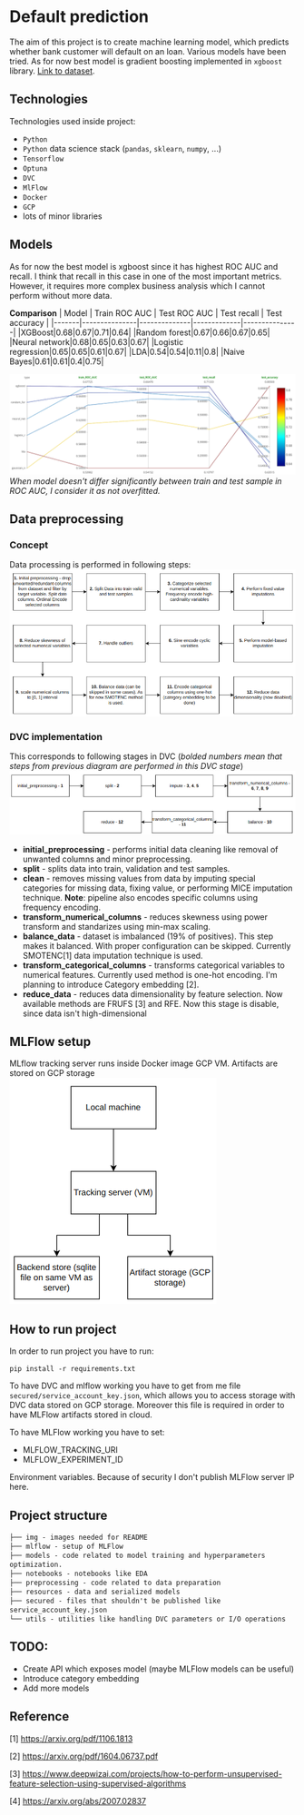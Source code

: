 # Default prediction
The aim of this project is to create machine learning model, which predicts whether bank customer will default on an loan. Various models have been tried. As for now best model is gradient boosting implemented in `xgboost` library. [Link to dataset](https://www.kaggle.com/code/faressayah/lending-club-loan-defaulters-prediction/data).

## Technologies
Technologies used inside project:
* `Python`
* `Python` data science stack (`pandas`, `sklearn`, `numpy`, ...)
* `Tensorflow`
* `Optuna`
* `DVC`
* `MlFlow`
* `Docker`
* `GCP`
* lots of minor libraries

## Models
As for now the best model is xgboost since it has highest ROC AUC and recall.
I think that recall in this case in one of the most important metrics. However,
it requires more complex business analysis which I cannot perform without more data.

**Comparison**
| Model | Train ROC AUC | Test ROC AUC | Test recall | Test accuracy |
|-------|---------------|--------------|-------------|---------------|
|XGBoost|0.68|0.67|0.71|0.64|
|Random forest|0.67|0.66|0.67|0.65|
|Neural network|0.68|0.65|0.63|0.67|
|Logistic regression|0.65|0.65|0.61|0.67|
|LDA|0.54|0.54|0.11|0.8|
|Naive Bayes|0.61|0.61|0.4|0.75|

![image](img/models_plot.png)
_When model doesn't differ significantly between train and test sample in ROC AUC, I consider it as not overfitted._

## Data preprocessing
### Concept
Data processing is performed in following steps:
![image](img/preprocessing_diagram.png)

### DVC implementation
This corresponds to following stages in DVC (_bolded numbers mean that steps from previous diagram are performed in this DVC stage_)
![image](img/dvc_flow.png)

* **initial_preprocessing** - performs initial data cleaning like removal of unwanted columns and minor preprocessing.
* **split** - splits data into train, validation and test samples.
* **clean** - removes missing values from data by imputing special categories for missing data, fixing value, or performing MICE imputation technique. **Note**: pipeline also encodes specific columns using frequency encoding.
* **transform_numerical_columns** - reduces skewness using power transform and standarizes using min-max scaling.
* **balance_data** - dataset is imbalanced (19% of positives). This step makes it balanced. With proper configuration can be skipped. Currently SMOTENC[1] data imputation technique is used.
* **transform_categorical_columns** - transforms categorical variables to numerical features. Currently used method is one-hot encoding. I'm planning to introduce Category embedding [2].
* **reduce_data** - reduces data dimensionality by feature selection. Now available methods are FRUFS [3] and RFE. Now this stage is disable, since data isn't high-dimensional

## MLFlow setup
MLflow tracking server runs inside Docker image GCP VM. Artifacts are stored on GCP storage
![image](img/mlflow_setup.png)
## How to run project
In order to run project you have to run:
```
pip install -r requirements.txt
```
To have DVC and mlflow working you have to get from me file `secured/service_account_key.json`, which allows you to access storage with DVC data stored on GCP storage. Moreover this file is required in order to have MLFlow artifacts stored in cloud.

To have MLFlow working you have to set:
* MLFLOW_TRACKING_URI
* MLFLOW_EXPERIMENT_ID

Environment variables. Because of security I don't publish MLFlow server IP here.
## Project structure
```
├── img - images needed for README
├── mlflow - setup of MLFlow
├── models - code related to model training and hyperparameters optimization.
├── notebooks - notebooks like EDA
├── preprocessing - code related to data preparation
├── resources - data and serialized models
├── secured - files that shouldn't be published like service_account_key.json
└── utils - utilities like handling DVC parameters or I/O operations
```

## TODO:
* Create API which exposes model (maybe MLFlow models can be useful)
* Introduce category embedding
* Add more models
## Reference
[1] https://arxiv.org/pdf/1106.1813

[2] https://arxiv.org/pdf/1604.06737.pdf

[3] https://www.deepwizai.com/projects/how-to-perform-unsupervised-feature-selection-using-supervised-algorithms

[4] https://arxiv.org/abs/2007.02837
